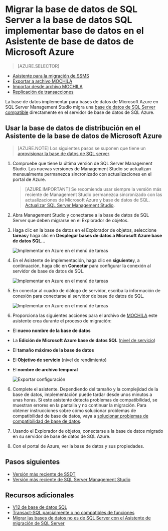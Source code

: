 <properties
   pageTitle="Migrar la base de datos de SQL Server a la base de datos SQL implementar base de datos en el Asistente de base de datos de Microsoft Azure | Microsoft Azure"
   description="Base de datos de Microsoft Azure SQL, migración de base de datos, el Asistente para la base de datos de Microsoft Azure"
   services="sql-database"
   documentationCenter=""
   authors="CarlRabeler"
   manager="jhubbard"
   editor=""/>

<tags
   ms.service="sql-database"
   ms.devlang="NA"
   ms.topic="article"
   ms.tgt_pltfrm="NA"
   ms.workload="sqldb-migrate"
   ms.date="08/24/2016"
   ms.author="carlrab"/>

# <a name="migrate-sql-server-database-to-sql-database-using-deploy-database-to-microsoft-azure-database-wizard"></a>Migrar la base de datos de SQL Server a la base de datos SQL implementar base de datos en el Asistente de base de datos de Microsoft Azure


> [AZURE.SELECTOR]
- [Asistente para la migración de SSMS](sql-database-cloud-migrate-compatible-using-ssms-migration-wizard.md)
- [Exportar a archivo MOCHILA](sql-database-cloud-migrate-compatible-export-bacpac-ssms.md)
- [Importar desde archivo MOCHILA](sql-database-cloud-migrate-compatible-import-bacpac-ssms.md)
- [Replicación de transacciones](sql-database-cloud-migrate-compatible-using-transactional-replication.md)

La base de datos implementar para bases de datos de Microsoft Azure en SQL Server Management Studio migra una [base de datos de SQL Server compatible](sql-database-cloud-migrate.md) directamente en el servidor de base de datos de SQL Azure.

## <a name="use-the-deploy-database-to-microsoft-azure-database-wizard"></a>Usar la base de datos de distribución en el Asistente de la base de datos de Microsoft Azure

> [AZURE.NOTE] Los siguientes pasos se suponen que tiene un [aprovisionar la base de datos de SQL server](https://azure.microsoft.com/documentation/learning-paths/sql-database-training-learn-sql-database/).

1. Compruebe que tiene la última versión de SQL Server Management Studio. Las nuevas versiones de Management Studio se actualizan mensualmente permanezca sincronizado con actualizaciones en el portal de Azure.

    > [AZURE.IMPORTANT] Se recomienda usar siempre la versión más reciente de Management Studio permanezca sincronizado con las actualizaciones de Microsoft Azure y base de datos de SQL. [Actualizar SQL Server Management Studio](https://msdn.microsoft.com/library/mt238290.aspx).

2. Abra Management Studio y conectarse a la base de datos de SQL Server que deben migrarse en el Explorador de objetos.
3. Haga clic en la base de datos en el Explorador de objetos, seleccione **tareas**y haga clic en **Desplegar bases de datos a Microsoft Azure base de datos SQL...**

    ![Implementar en Azure en el menú de tareas](./media/sql-database-cloud-migrate/MigrateUsingDeploymentWizard01.png)

4.  En el Asistente de implementación, haga clic en **siguiente**y, a continuación, haga clic en **Conectar** para configurar la conexión al servidor de base de datos de SQL.

    ![Implementar en Azure en el menú de tareas](./media/sql-database-cloud-migrate/MigrateUsingDeploymentWizard002.png)

5. En conectar al cuadro de diálogo de servidor, escriba la información de conexión para conectarse al servidor de base de datos de SQL.

    ![Implementar en Azure en el menú de tareas](./media/sql-database-cloud-migrate/MigrateUsingDeploymentWizard00.png)

5.  Proporciona las siguientes acciones para el archivo de [MOCHILA](https://msdn.microsoft.com/library/ee210546.aspx#Anchor_4) este asistente crea durante el proceso de migración:

 - El **nuevo nombre de la base de datos** 
 - La **Edición de Microsoft Azure base de datos SQL** ([nivel de servicio](sql-database-service-tiers.md))
 - El **tamaño máximo de la base de datos**
 - El **Objetivo de servicio** (nivel de rendimiento)
 - El **nombre de archivo temporal**  

    ![Exportar configuración](./media/sql-database-cloud-migrate/MigrateUsingDeploymentWizard02.png)

6.  Complete el asistente. Dependiendo del tamaño y la complejidad de la base de datos, implementación puede tardar desde unos minutos a unas horas. Si este asistente detecta problemas de compatibilidad, se muestran errores en la pantalla y no continuar la migración. Para obtener instrucciones sobre cómo solucionar problemas de compatibilidad de base de datos, vaya a [solucionar problemas de compatibilidad de base de datos](sql-database-cloud-migrate-fix-compatibility-issues.md).

7.  Usando el Explorador de objetos, conectarse a la base de datos migrado en su servidor de base de datos de SQL Azure.
8.  Con el portal de Azure, ver la base de datos y sus propiedades.

## <a name="next-steps"></a>Pasos siguientes

- [Versión más reciente de SSDT](https://msdn.microsoft.com/library/mt204009.aspx)
- [Versión más reciente de SQL Server Management Studio](https://msdn.microsoft.com/library/mt238290.aspx)

## <a name="additional-resources"></a>Recursos adicionales

- [V12 de base de datos SQL](sql-database-v12-whats-new.md)
- [Transact-SQL parcialmente o no compatibles de funciones](sql-database-transact-sql-information.md)
- [Migrar las bases de datos no es de SQL Server con el Asistente de migración de SQL Server](http://blogs.msdn.com/b/ssma/)
